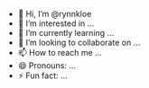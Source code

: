 - 👋 Hi, I’m @rynnkloe
- 👀 I’m interested in ...
- 🌱 I’m currently learning ...
- 💞️ I’m looking to collaborate on ...
- 📫 How to reach me ...
- 😄 Pronouns: ...
- ⚡ Fun fact: ...

<!---
rynnkloe/rynnkloe is a ✨ special ✨ repository because its `README.md` (this file) appears on your GitHub profile.
You can click the Preview link to take a look at your changes.
--->
